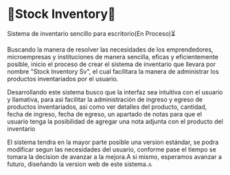 # 📍Stock Inventory📍
Sistema de inventario sencillo para escritorio(En Proceso)⏳

Buscando la manera de resolver las necesidades de los emprendedores, microempresas y instituciones de manera sencilla, eficas y eficientemente posible, inicio el proceso de crear el sistema de inventario que llevara por nombre "Stock Inventory Sv", el cual facilitara la manera de administrar los productos inventariados por el usuario.

Desarrollando este sistema busco que la interfaz sea intuitiva con el usuario y llamativa, para asi facilitar la administración de ingreso y egreso de productos inventariados, asi como ver detalles del producto, cantidad, fecha de ingreso, fecha de egreso, un apartado de notas para que el usuario tenga la posibilidad de agregar una nota adjunta con el producto del inventario

El sistema tendra en la mayor parte posible una version estándar, se podra modificar segun las necesidades del usuario, conforme pase el tiempo se tomara la decision de avanzar a la mejora.A si mismo, esperamos avanzar a futuro, diseñando la version web de este sistema.🔝

